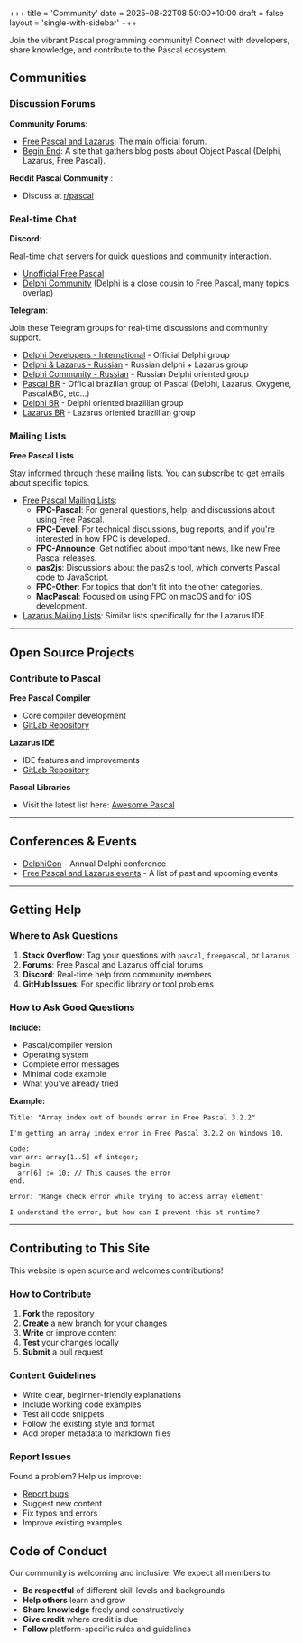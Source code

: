 +++
title = 'Community'
date = 2025-08-22T08:50:00+10:00
draft = false
layout = 'single-with-sidebar'
+++


Join the vibrant Pascal programming community! Connect with developers, share knowledge, and contribute to the Pascal ecosystem.

## Communities

### Discussion Forums

**Community Forums**: 

-   [Free Pascal and Lazarus](https://forum.lazarus.freepascal.org/index.php): The main official forum.
-   [Begin End](https://www.beginend.net/): A site that gathers blog posts about Object Pascal (Delphi, Lazarus, Free Pascal).

**Reddit Pascal Community** :

- Discuss at [r/pascal](https://reddit.com/r/pascal)

### Real-time Chat

**Discord**: 

Real-time chat servers for quick questions and community interaction.

-   [Unofficial Free Pascal](https://discord.com/invite/GPFyAc2UJ2)
-   [Delphi Community](https://delphi-community.com/) (Delphi is a close cousin to Free Pascal, many topics overlap)

**Telegram**: 

Join these Telegram groups for real-time discussions and community support.

-   [Delphi Developers - International](https://t.me/delphidevelopers) - Official Delphi group
-   [Delphi & Lazarus - Russian](https://t.me/Delphi_Lazarus) - Russian delphi + Lazarus group
-   [Delphi Community - Russian](https://t.me/DelphiCommunity) - Russian Delphi oriented group
-   [Pascal BR](https://t.me/pascalbrasil) - Official brazilian group of Pascal (Delphi, Lazarus, Oxygene, PascalABC, etc...)
-   [Delphi BR](https://t.me/DelphiBR) - Delphi oriented brazillian group
-   [Lazarus BR](https://t.me/LazarusBR) - Lazarus oriented brazillian group

### Mailing Lists

**Free Pascal Lists**

Stay informed through these mailing lists. You can subscribe to get emails about specific topics.

-   [Free Pascal Mailing Lists](https://lists.freepascal.org/mailman/listinfo):
    -   **FPC-Pascal**: For general questions, help, and discussions about using Free Pascal.
    -   **FPC-Devel**: For technical discussions, bug reports, and if you're interested in how FPC is developed.
    -   **FPC-Announce**: Get notified about important news, like new Free Pascal releases.
    -   **pas2js**: Discussions about the pas2js tool, which converts Pascal code to JavaScript.
    -   **FPC-Other**: For topics that don't fit into the other categories.
    -   **MacPascal**: Focused on using FPC on macOS and for iOS development.
-   [Lazarus Mailing Lists](https://lists.lazarus-ide.org/listinfo): Similar lists specifically for the Lazarus IDE.

---

## Open Source Projects

### Contribute to Pascal

**Free Pascal Compiler**
- Core compiler development
- [GitLab Repository](https://gitlab.com/freepascal.org/fpc)

**Lazarus IDE**
- IDE features and improvements
- [GitLab Repository](https://gitlab.com/freepascal.org/lazarus)

**Pascal Libraries**
- Visit the latest list here: [Awesome Pascal](https://github.com/Fr0sT-Brutal/awesome-pascal)

---


## Conferences & Events

- [DelphiCon](https://delphicon.embarcadero.com/) - Annual Delphi conference
- [Free Pascal and Lazarus events](https://wiki.freepascal.org/Conferences_and_Events) - A list of past and upcoming events

---

## Getting Help

### Where to Ask Questions

1. **Stack Overflow**: Tag your questions with `pascal`, `freepascal`, or `lazarus`
2. **Forums**: Free Pascal and Lazarus official forums
3. **Discord**: Real-time help from community members
4. **GitHub Issues**: For specific library or tool problems

### How to Ask Good Questions

**Include:**

- Pascal/compiler version
- Operating system
- Complete error messages
- Minimal code example
- What you've already tried

**Example:**

```
Title: "Array index out of bounds error in Free Pascal 3.2.2"

I'm getting an array index error in Free Pascal 3.2.2 on Windows 10.

Code:
var arr: array[1..5] of integer;
begin
  arr[6] := 10; // This causes the error
end.

Error: "Range check error while trying to access array element"

I understand the error, but how can I prevent this at runtime?
```

---

## Contributing to This Site

This website is open source and welcomes contributions!

### How to Contribute

1. **Fork** the repository
2. **Create** a new branch for your changes
3. **Write** or improve content
4. **Test** your changes locally
5. **Submit** a pull request

### Content Guidelines

- Write clear, beginner-friendly explanations
- Include working code examples
- Test all code snippets
- Follow the existing style and format
- Add proper metadata to markdown files

### Report Issues

Found a problem? Help us improve:

- [Report bugs](https://github.com/ObjectPascal-Community/ObjectPascal-Community.github.io/issues)
- Suggest new content
- Fix typos and errors
- Improve existing examples

## Code of Conduct

Our community is welcoming and inclusive. We expect all members to:

- **Be respectful** of different skill levels and backgrounds
- **Help others** learn and grow
- **Share knowledge** freely and constructively
- **Give credit** where credit is due
- **Follow** platform-specific rules and guidelines
